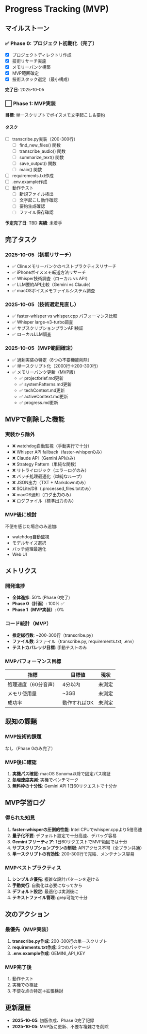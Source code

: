 # Progress Tracking (MVP)

## マイルストーン

### ✅ Phase 0: プロジェクト初期化（完了）
- [x] プロジェクトディレクトリ作成
- [x] 技術リサーチ実施
- [x] メモリーバンク構築
- [x] MVP範囲確定
- [x] 技術スタック選定（最小構成）

**完了日**: 2025-10-05

### ⬜ Phase 1: MVP実装
**目標**: 単一スクリプトでボイスメモ文字起こし＆要約

#### タスク
- [ ] transcribe.py実装（200-300行）
  - [ ] find_new_files() 関数
  - [ ] transcribe_audio() 関数
  - [ ] summarize_text() 関数
  - [ ] save_output() 関数
  - [ ] main() 関数
- [ ] requirements.txt作成
- [ ] .env.example作成
- [ ] 動作テスト
  - [ ] 新規ファイル検出
  - [ ] 文字起こし動作確認
  - [ ] 要約生成確認
  - [ ] ファイル保存確認

**予定完了日**: TBD
**実績**: 未着手

## 完了タスク

### 2025-10-05（初期リサーチ）
- ✅ Clineメモリーバンクのベストプラクティスリサーチ
- ✅ iPhoneボイスメモ転送方法リサーチ
- ✅ Whisper技術調査（ローカル vs API）
- ✅ LLM要約API比較（Gemini vs Claude）
- ✅ macOSボイスメモファイルシステム調査

### 2025-10-05（技術選定見直し）
- ✅ faster-whisper vs whisper.cpp パフォーマンス比較
- ✅ Whisper large-v3-turbo調査
- ✅ サブスクリプションプランAPI検証
- ✅ ローカルLLM調査

### 2025-10-05（MVP範囲確定）
- ✅ 過剰実装の特定（8つの不要機能削除）
- ✅ 単一スクリプト化（2000行→200-300行）
- ✅ メモリーバンク更新（MVP版）
  - ✅ projectbrief.md更新
  - ✅ systemPatterns.md更新
  - ✅ techContext.md更新
  - ✅ activeContext.md更新
  - ✅ progress.md更新

## MVPで削除した機能

### 実装から除外
- ❌ watchdog自動監視（手動実行で十分）
- ❌ Whisper API fallback（faster-whisperのみ）
- ❌ Claude API（Gemini APIのみ）
- ❌ Strategy Pattern（単純な関数）
- ❌ リトライロジック（エラーログのみ）
- ❌ バッチ処理最適化（単純なループ）
- ❌ JSON出力（TXT + Markdownのみ）
- ❌ SQLite/DB（.processed_files.txtのみ）
- ❌ macOS通知（ログ出力のみ）
- ❌ ログファイル（標準出力のみ）

### MVP後に検討
不便を感じた場合のみ追加:
- watchdog自動監視
- モデルサイズ選択
- バッチ処理最適化
- Web UI

## メトリクス

### 開発進捗
- **全体進捗**: 50% (Phase 0完了)
- **Phase 0（計画）**: 100% ✅
- **Phase 1（MVP実装）**: 0%

### コード統計（MVP）
- **推定総行数**: ~200-300行（transcribe.py）
- **ファイル数**: 3ファイル（transcribe.py, requirements.txt, .env）
- **テストカバレッジ目標**: 手動テストのみ

### MVPパフォーマンス目標
| 指標 | 目標値 | 現状 |
|------|--------|------|
| 処理速度（60分音声） | 4分以内 | 未測定 |
| メモリ使用量 | ~3GB | 未測定 |
| 成功率 | 動作すればOK | 未測定 |

## 既知の課題

### MVP技術的課題
なし（Phase 0のみ完了）

### MVP後に確認
1. **実機パス確認**: macOS Sonoma以降で固定パス検証
2. **処理速度実測**: 実機でベンチマーク
3. **無料枠の十分性**: Gemini API 1日60リクエストで十分か

## MVP学習ログ

### 得られた知見
1. **faster-whisperの圧倒的性能**: Intel CPUでwhisper.cppより5倍高速
2. **量子化不要**: デフォルト設定で十分高速、デバッグ容易
3. **Gemini フリーティア**: 1日60リクエストでMVP範囲では十分
4. **サブスクリプションプランの制限**: APIアクセス不可（全プラン共通）
5. **単一スクリプトの有効性**: 200-300行で完結、メンテナンス容易

### MVPベストプラクティス
1. **シンプルさ優先**: 複雑な設計パターンを避ける
2. **手動実行**: 自動化は必要になってから
3. **デフォルト設定**: 最適化は実測後に
4. **テキストファイル管理**: grep可能で十分

## 次のアクション

### 最優先（MVP実装）
1. **transcribe.py作成**: 200-300行の単一スクリプト
2. **requirements.txt作成**: 3つのパッケージ
3. **.env.example作成**: GEMINI_API_KEY

### MVP完了後
1. 動作テスト
2. 実機での検証
3. 不便な点の特定→拡張検討

## 更新履歴

- **2025-10-05**: 初版作成、Phase 0完了記録
- **2025-10-05**: MVP版に更新、不要な複雑さを削除
